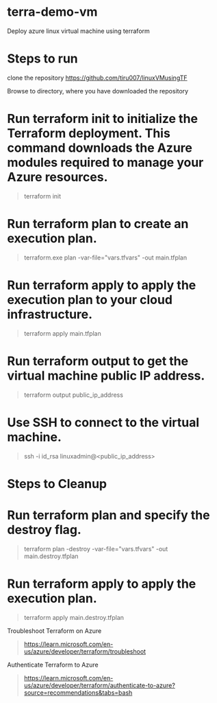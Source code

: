 # terra-demo-vm
Deploy azure linux virtual machine using terraform

# Steps to run
clone the repository
https://github.com/tiru007/linuxVMusingTF

Browse to directory, where you have downloaded the repository

# Run terraform init to initialize the Terraform deployment. This command downloads the Azure modules required to manage your Azure resources.
> terraform init

# Run terraform plan to create an execution plan.
> terraform.exe plan -var-file="vars.tfvars" -out main.tfplan

# Run terraform apply to apply the execution plan to your cloud infrastructure.
> terraform apply main.tfplan

# Run terraform output to get the virtual machine public IP address.
> terraform output public_ip_address

# Use SSH to connect to the virtual machine.
> ssh -i id_rsa linuxadmin@<public_ip_address>


# Steps to Cleanup

# Run terraform plan and specify the destroy flag.
> terraform plan -destroy -var-file="vars.tfvars" -out main.destroy.tfplan

# Run terraform apply to apply the execution plan.
> terraform apply main.destroy.tfplan

Troubleshoot Terraform on Azure
> https://learn.microsoft.com/en-us/azure/developer/terraform/troubleshoot

Authenticate Terraform to Azure
> https://learn.microsoft.com/en-us/azure/developer/terraform/authenticate-to-azure?source=recommendations&tabs=bash
